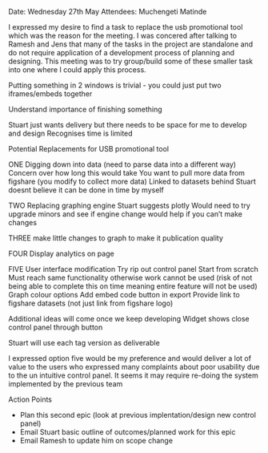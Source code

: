 Date: Wednesday 27th May
Attendees: Muchengeti Matinde

I expressed my desire to find a task to replace the usb promotional tool which was the reason for the meeting.
I was concered after talking to Ramesh and Jens that many of the tasks in the project are standalone and do not require application of a development process
of planning and designing. This meeting was to try group/build some of these smaller task into one where I could apply this process. 


Putting something in 2 windows is trivial - you could just put two iframes/embeds together

Understand importance of finishing something

Stuart just wants delivery but there needs to be space for me to develop and design
Recognises time is limited 

Potential Replacements for USB promotional tool

ONE
Digging down into data (need to parse data into a different way)
Concern over how long this would take
You want to pull more data from figshare (you modify to collect more data)
Linked to datasets behind 
Stuart doesnt believe it can be done in time by myself

TWO
Replacing graphing engine
Stuart suggests plotly 
Would need to try upgrade minors and see if engine change would help if you can’t make changes

THREE
make little changes to graph to make it publication quality



FOUR
Display analytics on page

FIVE
User interface modification
Try rip out control panel
Start from scratch
Must reach same functionality otherwise work cannot be used (risk of not being able to complete this on time meaning entire feature will not be used)
Graph colour options
Add embed code button in export
Provide link to figshare datasets (not just link from figshare logo)

Additional ideas will come once we keep developing
Widget shows close control panel through button

Stuart will use each tag version as deliverable

I expressed option five would be my preference and would deliver a lot of value to the users who expressed many complaints about poor usability due to the un intuitive control panel.
It seems it may require re-doing the system implemented by the previous team

Action Points

* Plan this second epic (look at previous implentation/design new control panel)
* Email Stuart basic outline of outcomes/planned work for this epic
* Email Ramesh to update him on scope change

